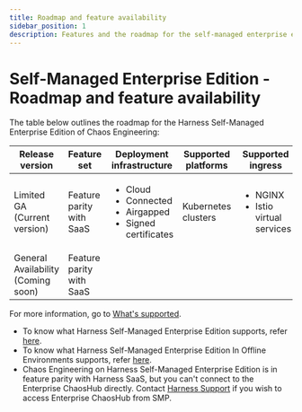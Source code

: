 ```yaml
---
title: Roadmap and feature availability
sidebar_position: 1
description: Features and the roadmap for the self-managed enterprise edition of HCE
---
```



# Self-Managed Enterprise Edition - Roadmap and feature availability

The table below outlines the roadmap for the Harness Self-Managed Enterprise Edition of Chaos Engineering:

| **Release version**| **Feature set** | **Deployment infrastructure** | **Supported platforms** | **Supported ingress** |
| --- | --- | --- | --- | --- |
| Limited GA (Current version)| Feature parity with SaaS | <ul><li> Cloud</li><li>Connected</li><li>Airgapped</li><li>Signed certificates</li></ul> | Kubernetes clusters | <ul><li>NGINX</li><li>Istio virtual services</li></ul> |
| General Availability (Coming soon)| Feature parity with SaaS | 

For more information, go to [What's supported](../whats-supported.md).

* To know what Harness Self-Managed Enterprise Edition supports, refer [here](/docs/chaos-engineering/whats-supported#harness-self-managed-enterprise-edition).
* To know what Harness Self-Managed Enterprise Edition In Offline Environments supports, refer [here](/docs/chaos-engineering/whats-supported#harness-self-managed-enterprise-edition-in-offline-environments).
* Chaos Engineering on Harness Self-Managed Enterprise Edition is in feature parity with Harness SaaS, but you can't connect to the Enterprise ChaosHub directly. Contact [Harness Support](mailto:support@harness.io) if you wish to access Enterprise ChaosHub from SMP.